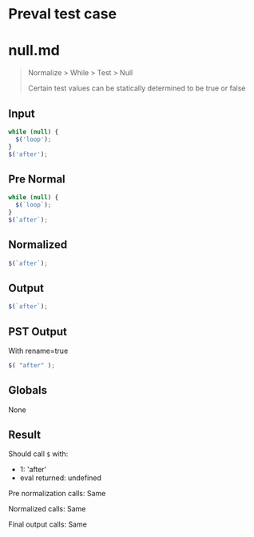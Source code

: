 # Preval test case

# null.md

> Normalize > While > Test > Null
>
> Certain test values can be statically determined to be true or false

## Input

`````js filename=intro
while (null) {
  $('loop');
}
$('after');
`````

## Pre Normal


`````js filename=intro
while (null) {
  $(`loop`);
}
$(`after`);
`````

## Normalized


`````js filename=intro
$(`after`);
`````

## Output


`````js filename=intro
$(`after`);
`````

## PST Output

With rename=true

`````js filename=intro
$( "after" );
`````

## Globals

None

## Result

Should call `$` with:
 - 1: 'after'
 - eval returned: undefined

Pre normalization calls: Same

Normalized calls: Same

Final output calls: Same
